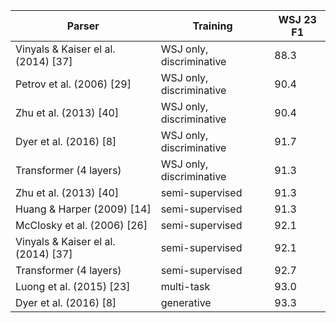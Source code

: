 
| Parser                                    | Training                | WSJ 23 F1 |
|-------------------------------------------|-------------------------|-----------|
| Vinyals & Kaiser el al. (2014) [37]       | WSJ only, discriminative| 88.3      |
| Petrov et al. (2006) [29]                 | WSJ only, discriminative| 90.4      |
| Zhu et al. (2013) [40]                    | WSJ only, discriminative| 90.4      |
| Dyer et al. (2016) [8]                    | WSJ only, discriminative| 91.7      |
| Transformer (4 layers)                    | WSJ only, discriminative| 91.3      |
| Zhu et al. (2013) [40]                    | semi-supervised         | 91.3      |
| Huang & Harper (2009) [14]                | semi-supervised         | 91.3      |
| McClosky et al. (2006) [26]               | semi-supervised         | 92.1      |
| Vinyals & Kaiser el al. (2014) [37]       | semi-supervised         | 92.1      |
| Transformer (4 layers)                    | semi-supervised         | 92.7      |
| Luong et al. (2015) [23]                  | multi-task              | 93.0      |
| Dyer et al. (2016) [8]                    | generative              | 93.3      |
